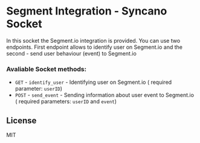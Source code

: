 # Segment Integration - Syncano Socket

In this socket the Segment.io integration is provided. You can use two endpoints. First endpoint allows to identify user on Segment.io and the second - send user behaviour (event) to Segment.io

### Avaliable Socket methods:

- `GET` - `identify_user` - Identifying user on Segment.io ( required parameter: `userID`)
- `POST` - `send_event` - Sending information about user event to Segment.io ( required parameters: `userID` and `event`)

License
----
MIT